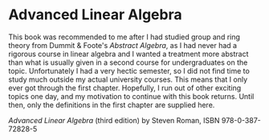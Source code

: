 # Advanced Linear Algebra
This book was recommended to me after I had studied group and ring theory from Dummit & Foote's *Abstract Algebra*, as I had never had a rigorous course in linear algebra and I wanted a treatment more abstract than what is usually given in a second course for undergraduates on the topic. Unfortunately I had a very hectic semester, so I did not find time to study much outside my actual university courses. This means that I only ever got through the first chapter. Hopefully, I run out of other exciting topics one day, and my motivation to continue with this book returns. Until then, only the definitions in the first chapter are supplied here.

*Advanced Linear Algebra* (third edition) by Steven Roman, ISBN 978-0-387-72828-5